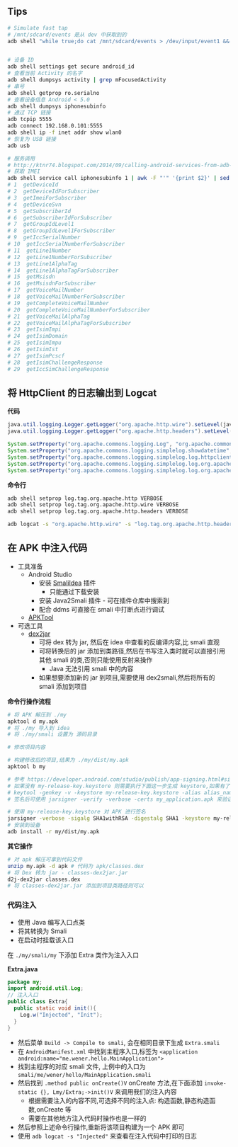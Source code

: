 
## Tips

```bash
# Simulate fast tap
# /mnt/sdcard/events 是从 dev 中获取到的
adb shell "while true;do cat /mnt/sdcard/events > /dev/input/event1 && sleep 0.01; done;"


# 设备 ID
adb shell settings get secure android_id
# 查看当前 Activity 的名字
adb shell dumpsys activity | grep mFocusedActivity
# 串号
adb shell getprop ro.serialno
# 查看设备信息 Android < 5.0
adb shell dumpsys iphonesubinfo
# 通过 TCP 链接
adb tcpip 5555
adb connect 192.168.0.101:5555
adb shell ip -f inet addr show wlan0
# 恢复为 USB 链接
adb usb

# 服务调用
# http://ktnr74.blogspot.com/2014/09/calling-android-services-from-adb-shell.html
# 获取 IMEI
adb shell service call iphonesubinfo 1 | awk -F "'" '{print $2}' | sed 's/[^0-9A-F]*//g' | tr -d '\n' && echo
# 1  getDeviceId
# 2  getDeviceIdForSubscriber
# 3  getImeiForSubscriber
# 4  getDeviceSvn
# 5  getSubscriberId
# 6  getSubscriberIdForSubscriber
# 7  getGroupIdLevel1
# 8  getGroupIdLevel1ForSubscriber
# 9  getIccSerialNumber
# 10  getIccSerialNumberForSubscriber
# 11  getLine1Number
# 12  getLine1NumberForSubscriber
# 13  getLine1AlphaTag
# 14  getLine1AlphaTagForSubscriber
# 15  getMsisdn
# 16  getMsisdnForSubscriber
# 17  getVoiceMailNumber
# 18  getVoiceMailNumberForSubscriber
# 19  getCompleteVoiceMailNumber
# 20  getCompleteVoiceMailNumberForSubscriber
# 21  getVoiceMailAlphaTag
# 22  getVoiceMailAlphaTagForSubscriber
# 23  getIsimImpi
# 24  getIsimDomain
# 25  getIsimImpu
# 26  getIsimIst
# 27  getIsimPcscf
# 28  getIsimChallengeResponse
# 29  getIccSimChallengeResponse
```

## 将 HttpClient 的日志输出到 Logcat
__代码__
```java
java.util.logging.Logger.getLogger("org.apache.http.wire").setLevel(java.util.logging.Level.FINEST);
java.util.logging.Logger.getLogger("org.apache.http.headers").setLevel(java.util.logging.Level.FINEST);

System.setProperty("org.apache.commons.logging.Log", "org.apache.commons.logging.impl.SimpleLog");
System.setProperty("org.apache.commons.logging.simplelog.showdatetime", "true");
System.setProperty("org.apache.commons.logging.simplelog.log.httpclient.wire", "debug");
System.setProperty("org.apache.commons.logging.simplelog.log.org.apache.http", "debug");
System.setProperty("org.apache.commons.logging.simplelog.log.org.apache.http.headers", "debug");
```

__命令行__
```bash
adb shell setprop log.tag.org.apache.http VERBOSE
adb shell setprop log.tag.org.apache.http.wire VERBOSE
adb shell setprop log.tag.org.apache.http.headers VERBOSE

adb logcat -s "org.apache.http.wire" -s "log.tag.org.apache.http.headers" -s "org.apache.http"
```

## 在 APK 中注入代码

* 工具准备
  * Android Studio
    * 安装 [SmaliIdea](https://github.com/JesusFreke/smali/wiki/smalidea) 插件
      * 只能通过下载安装
    * 安装 Java2Smali 插件 - 可在插件仓库中搜索到
    * 配合 ddms 可直接在 smali 中打断点进行调试
  * [APKTool](http://ibotpeaches.github.io/Apktool/documentation)
* 可选工具
  * [dex2jar](https://github.com/pxb1988/dex2jar)
    * 可将 dex 转为 jar, 然后在 idea 中查看的反编译内容,比 smali 直观
    * 可将转换后的 jar 添加到类路径,然后在书写注入类时就可以直接引用其他 smali 的类,否则只能使用反射来操作
      * Java 无法引用 smali 中的内容
    * 如果想要添加新的 jar 到项目,需要使用 dex2smali,然后将所有的 smali 添加到项目

__命令行操作流程__

```bash
# 将 APK 解压到 ./my
apktool d my.apk
# 将 ./my 导入到 idea
# 将 ./my/smali 设置为 源码目录

# 修改项目内容

# 构建修改后的项目,结果为 ./my/dist/my.apk
apktool b my

# 参考 https://developer.android.com/studio/publish/app-signing.html#signing-manually
# 如果没有 my-release-key.keystore 则需要执行下面这一步生成 keystore,如果有了,则可以跳过
# keytool -genkey -v -keystore my-release-key.keystore -alias alias_name -keyalg RSA -keysize 2048 -validity 10000
# 签名后可使用 jarsigner -verify -verbose -certs my_application.apk 来验证签名

# 使用 my-release-key.keystore 对 APK 进行签名
jarsigner -verbose -sigalg SHA1withRSA -digestalg SHA1 -keystore my-release-key.keystore my/dist/my.apk alias_name
# 安装到设备
adb install -r my/dist/my.apk
```

__其它操作__

```bash
# 对 apk 解压可拿到代码文件
unzip my.apk -d apk # 代码为 apk/classes.dex
# 将 Dex 转为 jar - classes-dex2jar.jar
d2j-dex2jar classes.dex
# 将 classes-dex2jar.jar 添加到项目类路径则可以
```

### 代码注入

* 使用 Java 编写入口点类
* 将其转换为 Smali
* 在启动时挂载该入口

在 `./my/smali/my` 下添加 Extra 类作为注入入口

__Extra.java__

```java
package my;
import android.util.Log;
// 注入入口
public class Extra{
  public static void init(){
    Log.w("Injected", "Init");
  }
}
```

* 然后菜单 `Build -> Compile to smali`, 会在相同目录下生成 `Extra.smali`
* 在 `AndroidManifest.xml` 中找到主程序入口,标签为  `<application android:name="me.wener.hello.MainApplication">`
* 找到主程序的对应 smali 文件, 上例中的入口为 `smali/me/wener/hello/MainApplication.smali`
* 然后找到 `.method public onCreate()V` onCreate 方法,在下面添加 `invoke-static {}, Lmy/Extra;->init()V` 来调用我们的注入内容
  * 根据需要注入的内容不同,可选择不同的注入点: 构造函数,静态构造函数,onCreate 等
  * 需要在其他地方注入代码时操作也是一样的
* 然后参照上述命令行操作,重新将该项目构建为一个 APK 即可
* 使用 `adb logcat -s "Injected"` 来查看在注入代码中打印的日志
